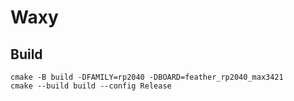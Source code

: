 # Waxy

## Build
```
cmake -B build -DFAMILY=rp2040 -DBOARD=feather_rp2040_max3421
cmake --build build --config Release
```
